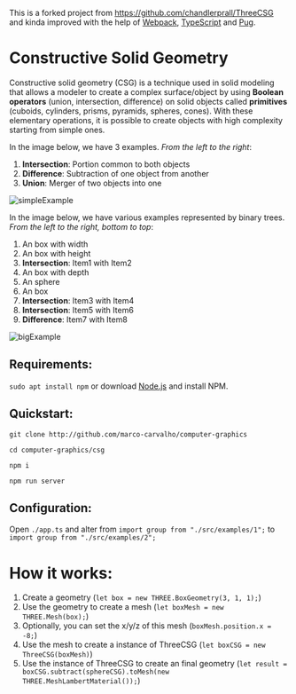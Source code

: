 [simpleExample]:https://i.imgur.com/1rLiDz1.png
[bigExample]:https://i.imgur.com/v2qAHTu.png

This is a forked project from https://github.com/chandlerprall/ThreeCSG and kinda improved with the help of [Webpack](https://webpack.js.org/), [TypeScript](https://www.typescriptlang.org/) and [Pug](https://pugjs.org/api/getting-started.html).

# Constructive Solid Geometry

Constructive solid geometry (CSG) is a technique used in solid modeling that allows a modeler to create a complex surface/object by using **Boolean operators** (union, intersection, difference) on solid objects called **primitives** (cuboids, cylinders, prisms, pyramids, spheres, cones). With these elementary operations, it is possible to create objects with high complexity starting from simple ones.

In the image below, we have 3 examples.
*From the left to the right*:
1. **Intersection**: Portion common to both objects
2. **Difference**: Subtraction of one object from another
3. **Union**: Merger of two objects into one

![simpleExample]

In the image below, we have various examples represented by binary trees.
*From the left to the right, bottom to top*:
1. An box with width
2. An box with height
3. **Intersection**: Item1 with Item2
4. An box with depth
5. An sphere
6. An box
7. **Intersection**: Item3 with Item4
8. **Intersection**: Item5 with Item6
9. **Difference**: Item7 with Item8

![bigExample]

## Requirements:
`sudo apt install npm` or download [Node.js](https://nodejs.org/en/) and install NPM.

## Quickstart:
`git clone http://github.com/marco-carvalho/computer-graphics`

`cd computer-graphics/csg`

`npm i`

`npm run server`

## Configuration:

Open `./app.ts` and alter from `import group from "./src/examples/1";` to `import group from "./src/examples/2";`

# How it works:

1. Create a geometry (`let box = new THREE.BoxGeometry(3, 1, 1);`)
2. Use the geometry to create a mesh (`let boxMesh = new THREE.Mesh(box);`)
  1. Optionally, you can set the x/y/z of this mesh (`boxMesh.position.x = -8;`)
3. Use the mesh to create a instance of ThreeCSG (`let boxCSG = new ThreeCSG(boxMesh)`)
4. Use the instance of ThreeCSG to create an final geometry (`let result = boxCSG.subtract(sphereCSG).toMesh(new THREE.MeshLambertMaterial());`)
